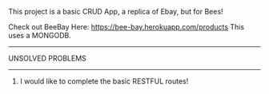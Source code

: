 This project is a basic CRUD App, a replica of Ebay, but for Bees!

Check out BeeBay Here: https://bee-bay.herokuapp.com/products
This uses a MONGODB.

**************
UNSOLVED PROBLEMS
**************
1. I would like to complete the basic RESTFUL routes!